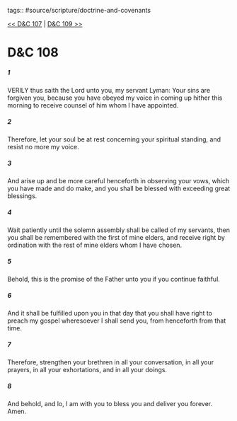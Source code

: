 tags:: #source/scripture/doctrine-and-covenants

[<< D&C 107](/Doctrine_and_Covenants/D&C_107.md) | [D&C 109 >>](/Doctrine_and_Covenants/D&C_109.md)

# D&C 108

##### 1

VERILY thus saith the Lord unto you, my servant Lyman: Your sins are forgiven you, because you have obeyed my voice in coming up hither this morning to receive counsel of him whom I have appointed.

##### 2

Therefore, let your soul be at rest concerning your spiritual standing, and resist no more my voice.

##### 3

And arise up and be more careful henceforth in observing your vows, which you have made and do make, and you shall be blessed with exceeding great blessings.

##### 4

Wait patiently until the solemn assembly shall be called of my servants, then you shall be remembered with the first of mine elders, and receive right by ordination with the rest of mine elders whom I have chosen.

##### 5

Behold, this is the promise of the Father unto you if you continue faithful.

##### 6

And it shall be fulfilled upon you in that day that you shall have right to preach my gospel wheresoever I shall send you, from henceforth from that time.

##### 7

Therefore, strengthen your brethren in all your conversation, in all your prayers, in all your exhortations, and in all your doings.

##### 8

And behold, and lo, I am with you to bless you and deliver you forever. Amen.
